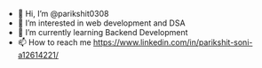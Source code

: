 - 👋 Hi, I’m @parikshit0308
- 👀 I’m interested in web development and DSA
- 🌱 I’m currently learning Backend Development
- 📫 How to reach me https://www.linkedin.com/in/parikshit-soni-a12614221/


<!---
parikshit0308/parikshit0308 is a ✨ special ✨ repository because its `README.md` (this file) appears on your GitHub profile.
You can click the Preview link to take a look at your changes.
--->
